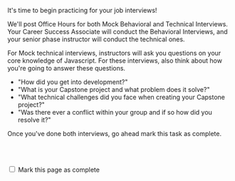 It's time to begin practicing for your job interviews!

We'll post Office Hours for both Mock Behavioral and Technical Interviews. Your Career Success Associate will conduct the Behavioral Interviews, and your senior phase instructor will conduct the technical ones. 

For Mock technical interviews, instructors will ask you questions on your core knowledge of Javascript. For these  interviews, also think about how you're going to answer these questions. 

- "How did you get into development?" 
- "What is your Capstone project and what problem does it solve?" 
- "What technical challenges did you face when creating your Capstone project?" 
- "Was there ever a conflict within your group and if so how did you resolve it?" 

Once you've done both interviews, go ahead mark this task as complete.

<br><br>


<script>
$(document).ready(function () {
  var actionId = angular.element('#checks').scope().action._id;
  function _getCheck (n) {
    var stored = localStorage.getItem(actionId + '_checkmark_' + n);
    if (!stored) return false;
    return stored == 'complete' ? true : false;
  }
  function _setCheck (n, bool) {
    var toStore;
    if (bool) toStore = 'complete';
    else toStore = 'incomplete';
    localStorage.setItem(actionId + '_checkmark_' + n, toStore);
  }
  $('[type="checkbox"]')
  .each(function (idx, elem) {
    var $elem = $(elem);
    $elem.prop('checked', _getCheck(idx));
    $elem.on('change', function () {
      _setCheck(idx, $elem.prop('checked'));
    });
  });
});
</script>

<p id="checks" class="list-reset career-success-checkbox">
  <div>
    <input type="checkbox">
    <span>Mark this page as complete</span>
  </div>
</p>